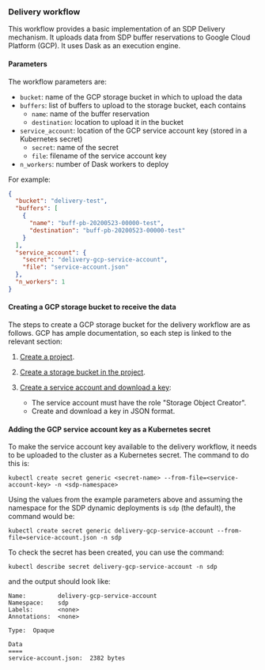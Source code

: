 ### Delivery workflow

This workflow provides a basic implementation of an SDP Delivery mechanism. It
uploads data from SDP buffer reservations to Google Cloud Platform (GCP). It
uses Dask as an execution engine.

#### Parameters

The workflow parameters are:

* `bucket`: name of the GCP storage bucket in which to upload the data
* `buffers`: list of buffers to upload to the storage bucket, each contains
    * `name`: name of the buffer reservation
    * `destination`: location to upload it in the bucket
* `service_account`: location of the GCP service account key (stored in a
  Kubernetes secret)
    * `secret`: name of the secret
    * `file`: filename of the service account key
* `n_workers`: number of Dask workers to deploy

For example:

```json
{
  "bucket": "delivery-test",
  "buffers": [
    {
      "name": "buff-pb-20200523-00000-test",
      "destination": "buff-pb-20200523-00000-test"
    }
  ],
  "service_account": {
    "secret": "delivery-gcp-service-account",
    "file": "service-account.json"
  },
  "n_workers": 1
}
```

#### Creating a GCP storage bucket to receive the data

The steps to create a GCP storage bucket for the delivery workflow are as
follows. GCP has ample documentation, so each step is linked to the relevant
section:

1) [Create a project](https://cloud.google.com/resource-manager/docs/creating-managing-projects).
2) [Create a storage bucket in the project](https://cloud.google.com/storage/docs/creating-buckets).
3) [Create a service account and download a key](https://cloud.google.com/iam/docs/creating-managing-service-accounts):

    * The service account must have the role "Storage Object Creator".
    * Create and download a key in JSON format.

#### Adding the GCP service account key as a Kubernetes secret

To make the service account key available to the delivery workflow, it needs to
be uploaded to the cluster as a Kubernetes secret. The command to do this is:

```console
kubectl create secret generic <secret-name> --from-file=<service-account-key> -n <sdp-namespace>
```

Using the values from the example parameters above and assuming the namespace
for the SDP dynamic deployments is `sdp` (the default), the command would be:

```console
kubectl create secret generic delivery-gcp-service-account --from-file=service-account.json -n sdp
```

To check the secret has been created, you can use the command:

```console
kubectl describe secret delivery-gcp-service-account -n sdp
```

and the output should look like:

```console
Name:         delivery-gcp-service-account
Namespace:    sdp
Labels:       <none>
Annotations:  <none>

Type:  Opaque

Data
====
service-account.json:  2382 bytes
```
